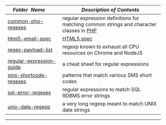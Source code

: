 |&nbsp;&nbsp;&nbsp;&nbsp;_Folder&nbsp;&nbsp;Name_&nbsp;&nbsp;&nbsp;&nbsp;| _Description of Contents_
|:----------------|--------------------------------------------------------------------------------------------------------------------------------------------------------
| [common-php-regexes](common-php-regexes) |  regular expression definitions for matching common strings and character classes in [PHP](http://www.php.net) 
| [html5-email-spec](html5-email-spec) |  [HTML5 spec](https://html.spec.whatwg.org/multipage/input.html#e-mail-state-(type%3Demail) "input tag with type=email") 
| [regex-payload-list](regex-payload-list) |  regexp known to exhaust all CPU resources on Chrome and NodeJS 
| [regular-expression-guide](regular-expression-guide) |  a cheat sheet for regular expressions 
| [sms-shortcode-regexes](sms-shortcode-regexes) |  patterns that match various SMS short codes 
| [sql-error-regexes](sql-error-regexes) |  regular expressions to match SQL RDBMS error strings 
| [unix-date-regexp](unix-date-regexp) |  a very long regexp meant to match UNIX date strings 

* * *

